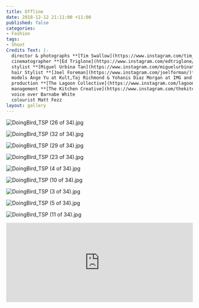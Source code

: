 ```yaml
---
title: Offline
date: 2018-12-12 21:11:00 +11:00
published: false
categories:
- Fashion
tags:
- Shoot
Credits Text: |-
  director & photographs **[Tim Swallow](https://www.instagram.com/tim_swallow_photo/)**
  cinematographer **[Ed Triglone](https://www.instagram.com/edtriglone/)**
  stylist **[Miguel Urbina Tan](https://www.instagram.com/miguelurbinatan/)**
  hair Stylist **[Joel Foreman](https://www.instagram.com/joelforman/)** at **[Lion Artist Management](https://www.instagram.com/lionartistmanagement/)**
  models Ange Yu at Kult,Taj Richmond & Yohanis Diaz Morgan at IMG and Elisabeth Lucasse at Priscillas
  production **[The Lagoon Collective](https://www.instagram.com/lagoon_collective/)**
  management **[The Kitchen Creative](https://www.instagram.com/thekitchencreative/)**
  voice over Barnabe White
  colourist Matt Fezz
layout: gallery
---
```


![DoingBird_TSP (26 of 34).jpg](/uploads/DoingBird_TSP%20(26%20of%2034).jpg)

![DoingBird_TSP (32 of 34).jpg](/uploads/DoingBird_TSP%20(32%20of%2034).jpg)

![DoingBird_TSP (29 of 34).jpg](/uploads/DoingBird_TSP%20(29%20of%2034).jpg)

![DoingBird_TSP (23 of 34).jpg](/uploads/DoingBird_TSP%20(23%20of%2034).jpg)

![DoingBird_TSP (4 of 34).jpg](/uploads/DoingBird_TSP%20(4%20of%2034).jpg)

![DoingBird_TSP (10 of 34).jpg](/uploads/DoingBird_TSP%20(10%20of%2034).jpg)

![DoingBird_TSP (3 of 34).jpg](/uploads/DoingBird_TSP%20(3%20of%2034).jpg)

![DoingBird_TSP (5 of 34).jpg](/uploads/DoingBird_TSP%20(5%20of%2034).jpg)

![DoingBird_TSP (11 of 34).jpg](/uploads/DoingBird_TSP%20(11%20of%2034).jpg)

<div style="padding:42.5% 0 0 0;position:relative;"><iframe src="https://player.vimeo.com/video/307217271?title=0&byline=0&portrait=0" style="position:absolute;top:0;left:0;width:100%;height:100%;" frameborder="0" webkitallowfullscreen mozallowfullscreen allowfullscreen></iframe></div><script src="https://player.vimeo.com/api/player.js"></script>